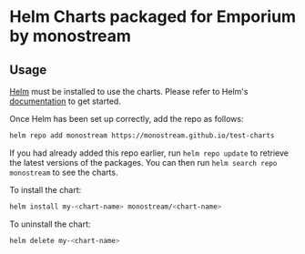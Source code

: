 # Helm Charts packaged for Emporium by monostream

## Usage

[Helm](https://helm.sh) must be installed to use the charts. Please refer to
Helm's [documentation](https://helm.sh/docs) to get started.

Once Helm has been set up correctly, add the repo as follows:

```sh
helm repo add monostream https://monostream.github.io/test-charts
```

If you had already added this repo earlier, run `helm repo update` to retrieve
the latest versions of the packages.  You can then run `helm search repo
monostream` to see the charts.

To install the <chart-name> chart:

```sh
helm install my-<chart-name> monostream/<chart-name>
```
  
To uninstall the chart:

```sh
helm delete my-<chart-name>
```
  

